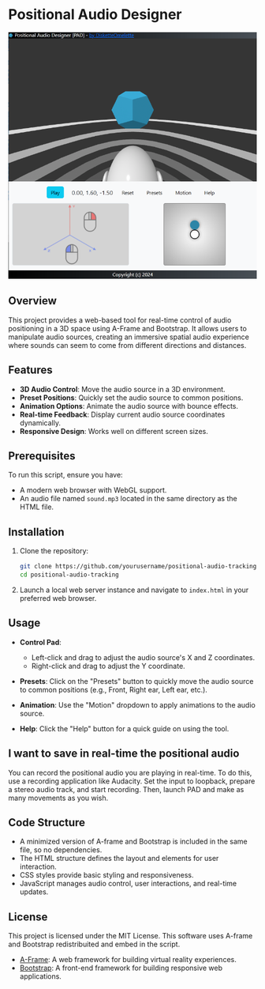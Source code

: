 # Positional Audio Designer

![Positional Audio Designer](screenshot.png)

## Overview

This project provides a web-based tool for real-time control of audio positioning in a 3D space using A-Frame and Bootstrap. It allows users to manipulate audio sources, creating an immersive spatial audio experience where sounds can seem to come from different directions and distances.

## Features

- **3D Audio Control**: Move the audio source in a 3D environment.
- **Preset Positions**: Quickly set the audio source to common positions.
- **Animation Options**: Animate the audio source with bounce effects.
- **Real-time Feedback**: Display current audio source coordinates dynamically.
- **Responsive Design**: Works well on different screen sizes.

## Prerequisites

To run this script, ensure you have:
- A modern web browser with WebGL support.
- An audio file named `sound.mp3` located in the same directory as the HTML file.

## Installation

1. Clone the repository:

   ```bash
   git clone https://github.com/yourusername/positional-audio-tracking.git
   cd positional-audio-tracking
   ```

2. Launch a local web server instance and navigate to  `index.html` in your preferred web browser.

## Usage

- **Control Pad**: 
  - Left-click and drag to adjust the audio source's X and Z coordinates.
  - Right-click and drag to adjust the Y coordinate.

- **Presets**: Click on the "Presets" button to quickly move the audio source to common positions (e.g., Front, Right ear, Left ear, etc.).

- **Animation**: Use the "Motion" dropdown to apply animations to the audio source.

- **Help**: Click the "Help" button for a quick guide on using the tool.

## I want to save in real-time the positional audio

You can record the positional audio you are playing in real-time. To do this, use a recording application like Audacity. Set the input to loopback, prepare a stereo audio track, and start recording. Then, launch PAD and make as many movements as you wish.

## Code Structure

- A minimized version of A-frame and Bootstrap is included in the same file, so no dependencies.
- The HTML structure defines the layout and elements for user interaction.
- CSS styles provide basic styling and responsiveness.
- JavaScript manages audio control, user interactions, and real-time updates.
 

## License

This project is licensed under the MIT License. This software uses A-frame and Bootstrap redistribuited and embed in the script. 

- [A-Frame](https://aframe.io/): A web framework for building virtual reality experiences.
- [Bootstrap](https://getbootstrap.com/): A front-end framework for building responsive web applications.
